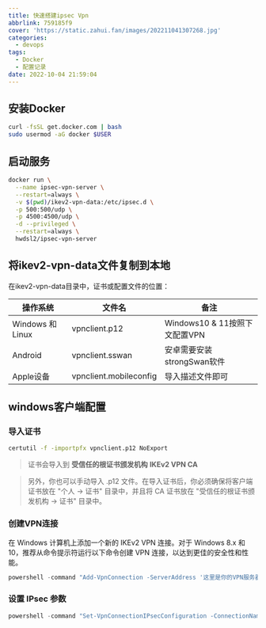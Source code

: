 ```yaml
---
title: 快速搭建ipsec Vpn
abbrlink: 759185f9
cover: 'https://static.zahui.fan/images/202211041307268.jpg'
categories:
  - devops
tags:
  - Docker
  - 配置记录
date: 2022-10-04 21:59:04
---
```



## 安装Docker

```bash
curl -fsSL get.docker.com | bash
sudo usermod -aG docker $USER
```

## 启动服务

```bash
docker run \
  --name ipsec-vpn-server \
  --restart=always \
  -v $(pwd)/ikev2-vpn-data:/etc/ipsec.d \
  -p 500:500/udp \
  -p 4500:4500/udp \
  -d --privileged \
  --restart=always \
  hwdsl2/ipsec-vpn-server
```

## 将ikev2-vpn-data文件复制到本地

在ikev2-vpn-data目录中，证书或配置文件的位置：

| 操作系统         | 文件名                 | 备注                          |
| ---------------- | ---------------------- | ----------------------------- |
| Windows 和 Linux | vpnclient.p12          | Windows10 & 11按照下文配置VPN |
| Android          | vpnclient.sswan        | 安卓需要安装strongSwan软件    |
| Apple设备        | vpnclient.mobileconfig | 导入描述文件即可              |



## windows客户端配置

### 导入证书

```bash
certutil -f -importpfx vpnclient.p12 NoExport
```

> 证书会导入到 **受信任的根证书颁发机构**  **IKEv2 VPN CA**

> 另外，你也可以手动导入 .p12 文件。在导入证书后，你必须确保将客户端证书放在 "个人 -> 证书" 目录中，并且将 CA 证书放在 "受信任的根证书颁发机构 -> 证书" 目录中。

### 创建VPN连接

在 Windows 计算机上添加一个新的 IKEv2 VPN 连接。对于 Windows 8.x 和 10，推荐从命令提示符运行以下命令创建 VPN 连接，以达到更佳的安全性和性能。

```powershell
powershell -command "Add-VpnConnection -ServerAddress '这里是你的VPN服务器地址' -Name 'VPN1' -TunnelType IKEv2 -AuthenticationMethod MachineCertificate -EncryptionLevel Required -PassThru"
```

### 设置 IPsec 参数

```powershell
powershell -command "Set-VpnConnectionIPsecConfiguration -ConnectionName 'VPN1' -AuthenticationTransformConstants GCMAES128 -CipherTransformConstants GCMAES128 -EncryptionMethod AES256 -IntegrityCheckMethod SHA256 -PfsGroup None -DHGroup Group14 -PassThru -Force"
```
